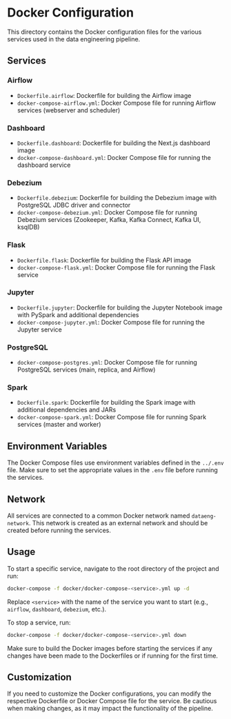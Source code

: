 # Docker Configuration

This directory contains the Docker configuration files for the various services used in the data engineering pipeline.

## Services

### Airflow

- `Dockerfile.airflow`: Dockerfile for building the Airflow image
- `docker-compose-airflow.yml`: Docker Compose file for running Airflow services (webserver and scheduler)

### Dashboard

- `Dockerfile.dashboard`: Dockerfile for building the Next.js dashboard image
- `docker-compose-dashboard.yml`: Docker Compose file for running the dashboard service

### Debezium

- `Dockerfile.debezium`: Dockerfile for building the Debezium image with PostgreSQL JDBC driver and connector
- `docker-compose-debezium.yml`: Docker Compose file for running Debezium services (Zookeeper, Kafka, Kafka Connect, Kafka UI, ksqlDB)

### Flask

- `Dockerfile.flask`: Dockerfile for building the Flask API image
- `docker-compose-flask.yml`: Docker Compose file for running the Flask service

### Jupyter

- `Dockerfile.jupyter`: Dockerfile for building the Jupyter Notebook image with PySpark and additional dependencies
- `docker-compose-jupyter.yml`: Docker Compose file for running the Jupyter service

### PostgreSQL

- `docker-compose-postgres.yml`: Docker Compose file for running PostgreSQL services (main, replica, and Airflow)

### Spark

- `Dockerfile.spark`: Dockerfile for building the Spark image with additional dependencies and JARs
- `docker-compose-spark.yml`: Docker Compose file for running Spark services (master and worker)

## Environment Variables

The Docker Compose files use environment variables defined in the `../.env` file. Make sure to set the appropriate values in the `.env` file before running the services.

## Network

All services are connected to a common Docker network named `dataeng-network`. This network is created as an external network and should be created before running the services.

## Usage

To start a specific service, navigate to the root directory of the project and run:

```bash
docker-compose -f docker/docker-compose-<service>.yml up -d
```

Replace `<service>` with the name of the service you want to start (e.g., `airflow`, `dashboard`, `debezium`, etc.).

To stop a service, run:

```bash
docker-compose -f docker/docker-compose-<service>.yml down
```

Make sure to build the Docker images before starting the services if any changes have been made to the Dockerfiles or if running for the first time.

## Customization

If you need to customize the Docker configurations, you can modify the respective Dockerfile or Docker Compose file for the service. Be cautious when making changes, as it may impact the functionality of the pipeline.
